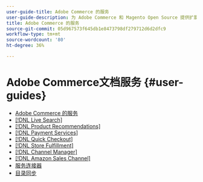 ```yaml
---
user-guide-title: Adobe Commerce 的服务
user-guide-description: 为 Adobe Commerce 和 Magento Open Source 提供扩展功能的托管服务的文档和资源。
title: Adobe Commerce 的服务
source-git-commit: 05d967573f645db1e8473798df279712d6d2dfc9
workflow-type: tm+mt
source-wordcount: '80'
ht-degree: 36%

---
```


# Adobe Commerce文档服务 {#user-guides}

- [Adobe Commerce 的服务](home.md)
- [[!DNL Live Search]](https://experienceleague.adobe.com/docs/commerce-merchant-services/live-search/guide-overview.html)
- [[!DNL Product Recommendations]](https://experienceleague.adobe.com/docs/commerce-merchant-services/product-recommendations/guide-overview.html)
- [[!DNL Payment Services]](https://experienceleague.adobe.com/docs/commerce-merchant-services/payment-services/guide-overview.html)
- [[!DNL Quick Checkout]](https://experienceleague.adobe.com/docs/commerce-merchant-services/quick-checkout/overview.html)
- [[!DNL Store Fulfillment]](https://experienceleague.adobe.com/docs/commerce-merchant-services/store-fulfillment/guide-overview.html)
- [[!DNL Channel Manager]](https://experienceleague.adobe.com/docs/commerce-channels/channel-manager/guide-overview.html)
- [[!DNL Amazon Sales Channel]](https://experienceleague.adobe.com/docs/commerce-channels/amazon/guide-overview.html)
- [服务连接器](/help/landing/saas.md)
- [目录同步](/help/landing/catalog-sync.md)
